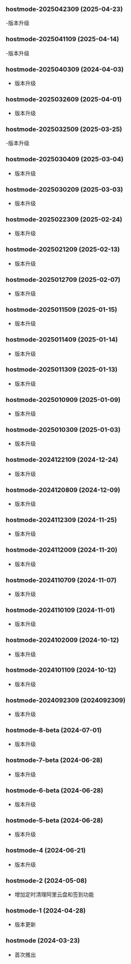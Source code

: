 ### hostmode-2025042309 (2025-04-23)

-版本升级

### hostmode-2025041109 (2025-04-14)

-版本升级

### hostmode-2025040309 (2024-04-03)

- 版本升级

### hostmode-2025032609 (2025-04-01)

- 版本升级

### hostmode-2025032509 (2025-03-25)

-版本升级

### hostmode-2025030409 (2025-03-04)

- 版本升级

### hostmode-2025030209 (2025-03-03)

- 版本升级

### hostmode-2025022309 (2025-02-24)

- 版本升级

### hostmode-2025021209 (2025-02-13)

- 版本升级

### hostmode-2025012709 (2025-02-07)

- 版本升级

### hostmode-2025011509 (2025-01-15)

- 版本升级

### hostmode-2025011409 (2025-01-14)

- 版本升级

### hostmode-2025011309 (2025-01-13)

- 版本升级

### hostmode-2025010909 (2025-01-09)

- 版本升级

### hostmode-2025010309 (2025-01-03)

- 版本升级

### hostmode-2024122109 (2024-12-24)

- 版本升级

### hostmode-2024120809 (2024-12-09)

- 版本升级

### hostmode-2024112309 (2024-11-25)

- 版本升级

### hostmode-2024112009 (2024-11-20)

- 版本升级

### hostmode-2024110709 (2024-11-07)

- 版本升级

### hostmode-2024110109 (2024-11-01)

- 版本升级

### hostmode-2024102009 (2024-10-12)

- 版本升级

### hostmode-2024101109 (2024-10-12)

- 版本升级

### hostmode-2024092309 (2024092309)

- 版本升级

### hostmode-8-beta (2024-07-01)

- 版本升级

### hostmode-7-beta (2024-06-28)

- 版本升级

### hostmode-6-beta (2024-06-28)

- 版本升级

### hostmode-5-beta (2024-06-28)

- 版本升级

### hostmode-4 (2024-06-21)

- 版本升级

### hostmode-2 (2024-05-08)

- 增加定时清理阿里云盘和签到功能

### hostmode-1 (2024-04-28)

- 版本更新

### hostmode (2024-03-23)

- 首次推出